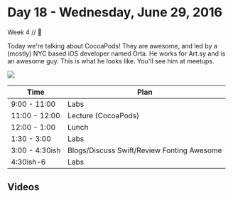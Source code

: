 # Day 18 - Wednesday, June 29, 2016 

Week 4 // :blue_heart:


Today we're talking about CocoaPods! They are awesome, and led by a (mostly) NYC based iOS developer named Orta. He works for Art.sy and is an awesome guy. This is what he looks like. You'll see him at meetups.

![](https://i.ytimg.com/vi/TDAKOYQ7B-4/maxresdefault.jpg)

Time       | Plan     |
----------------|-------
9:00 - 11:00  | Labs
11:00 - 12:00 | Lecture (CocoaPods)
12:00 - 1:00    | Lunch
1:30 - 3:00   | Labs
3:00 - 4:30ish   | Blogs/Discuss Swift/Review Fonting Awesome
4:30ish-6     | Labs

## Videos

